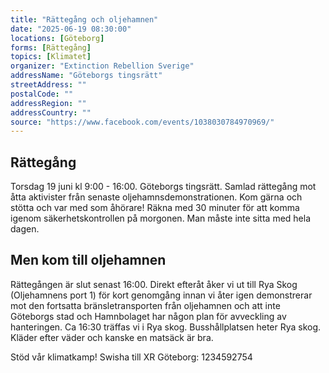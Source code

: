 ```yaml
---
title: "Rättegång och oljehamnen"
date: "2025-06-19 08:30:00"
locations: [Göteborg]
forms: [Rättegång]
topics: [Klimatet]
organizer: "Extinction Rebellion Sverige"
addressName: "Göteborgs tingsrätt"
streetAddress: ""
postalCode: ""
addressRegion: ""
addressCountry: ""
source: "https://www.facebook.com/events/1038030784970969/"
---
```

## Rättegång
Torsdag 19 juni kl 9:00 - 16:00. Göteborgs tingsrätt. Samlad rättegång mot åtta aktivister från senaste oljehamnsdemonstrationen. Kom gärna och stötta och var med som åhörare! Räkna med 30 minuter för att komma igenom säkerhetskontrollen på morgonen. Man måste inte sitta med hela dagen. 

## Men kom till oljehamnen
Rättegången är slut senast 16:00. Direkt efteråt åker vi ut till Rya Skog (Oljehamnens port 1) för kort genomgång innan vi åter igen demonstrerar mot den fortsatta bränsletransporten från oljehamnen och att inte Göteborgs stad och Hamnbolaget har någon plan för avveckling av hanteringen. Ca 16:30 träffas vi i Rya skog. Busshållplatsen heter Rya skog. Kläder efter väder och kanske en matsäck är bra. 

Stöd vår klimatkamp! Swisha till XR Göteborg: 1234592754
